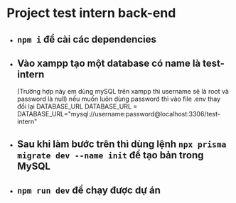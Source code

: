 # Project test intern back-end

-   ## `npm i` để cài các dependencies

-   ## Vào xampp tạo một database có name là test-intern

    (Trường hợp này em dùng mySQL trên xampp thì username sẽ là root và password là null) nếu muốn luôn dùng password thì vào file .env thay đổi lại DATABASE_URL
    DATABASE_URL = DATABASE_URL="mysql://username:password@localhost:3306/test-intern"

-   ## Sau khi làm bước trên thì dùng lệnh `npx prisma migrate dev --name init` để tạo bản trong MySQL

-   ## `npm run dev` để chạy được dự án
